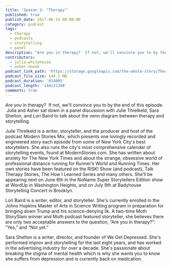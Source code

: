 ```yaml
---
title: 'Season 2: "Therapy"'
published: true
publish_date: 2017-06-14 00:00:00
category: podcast
tags:
  - therapy
  - podcasts
  - storytelling
  - panel
description: "Are you in therapy?  If not, we'll convince you to by the end of this episode.  Julia and Asher sat down in a panel discussion with Julie Threlkeld, Sara Shelton, and Lori Baird to talk about the venn diagram between therapy and storytelling."
contributors:
  - julia-whitehouse
  - asher-novek
podcast_link_path: 'https://storage.googleapis.com/the-whole-story/Therapy%20Episode%202%20FINAL%20(1).mp3'
podcast_file_size: 144.1 MB
podcast_duration: '014005'
podcast_length: '144131398'
comments: true
---
```



Are you in therapy? &nbsp;If not, we'll convince you to by the end of this episode. &nbsp;Julia and Asher sat down in a panel discussion with Julie Threlkeld, Sara Shelton, and Lori Baird to talk about the venn diagram between therapy and storytelling. &nbsp;

Julie Threlkeld is a writer, storyteller, and the producer and host of the podcast Modern Stories Mix, which presents one lovingly recorded and engineered story each episode from some of New York City's best storytellers. She also runs the city's most comprehensive calendar of storytelling events, found at ModernStories.com. She has written about anxiety for The New York Times and about the strange, obsessive world of professional distance running for Runner’s World and Running Times. Her own stories have been featured on the RISK! Show (and podcast), Talk Therapy Stories, The How I Learned Series and many others. She’ll be appearing next on June 6th in the NoName Super Storytellers Edition show at WordUp in Washington Heights, and on July 9th at Badyhouse Storytelling Concert in Brooklyn.

Lori Baird is a writer, editor, and storyteller. She's currently enrolled in the Johns Hopkins Master of Arts in Science Writing program in preparation for bringing down Trump and his science-denying ilk. A two-time Moth StorySlam winner and Moth podcast featured storyteller, she believes there are only two acceptable answers to the question, “Are you in therapy?”: “Yes,” and “Not yet.”

Sara Shelton is a writer, director, and founder of We Get Depressed. She's performed improv and storytelling for the last eight years, and has worked in the advertising industry for over a decade. She's passionate about breaking the stigma of mental health which is why she wants you to know she suffers from depression and is currently back on medication.